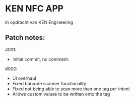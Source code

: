 # KEN NFC APP
In opdracht van KEN Engineering

## Patch notes:
#001:
- Initial commit, no comment.
	
#002:
- UI overhaul
- Fixed barcode scanner functionality
- Fixed not being able to scan more than one tag per intent
- Allows custom values to be written onto the tag 

